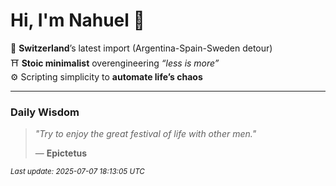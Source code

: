 # Hi, I'm Nahuel :tiger:

📍 **Switzerland**’s latest import (Argentina-Spain-Sweden detour)  
⛩️ **Stoic minimalist** overengineering *“less is more”*  
⚙️ Scripting simplicity to **automate life’s chaos**

---

### Daily Wisdom
> _"Try to enjoy the great festival of life with other men."_  
>
> — **Epictetus**

<sub>*Last update: 2025-07-07 18:13:05 UTC*</sub>

